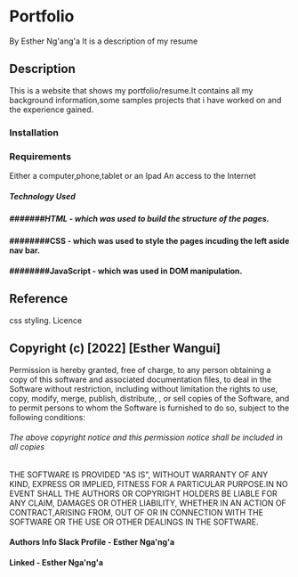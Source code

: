 # Portfolio
By Esther Ng'ang'a
It is a description of my resume
## Description
This is a website that shows my portfolio/resume.It contains all my background information,some samples projects that i have worked on and the experience gained.
### Installation
### Requirements
Either a computer,phone,tablet or an Ipad
An access to the Internet
##### Technology Used
##### #######HTML - which was used to build the structure of the pages.
#### ########CSS - which was used to style the pages incuding the left aside nav bar.
#### ########JavaScript - which was used in DOM manipulation.
## Reference
css styling.
Licence
## Copyright (c) [2022] [Esther Wangui]
Permission is hereby granted, free of charge, to any person obtaining a copy of this software and associated documentation files, to deal in the Software without restriction, including without limitation the rights to use, copy, modify, merge, publish, distribute, , or sell copies of the Software, and to permit persons to whom the Software is furnished to do so, subject to the following conditions:
###### The above copyright notice and this permission notice shall be included in all copies
THE SOFTWARE IS PROVIDED "AS IS", WITHOUT WARRANTY OF ANY KIND, EXPRESS OR IMPLIED, FITNESS FOR A PARTICULAR PURPOSE.IN NO EVENT SHALL THE AUTHORS OR COPYRIGHT HOLDERS BE LIABLE FOR ANY CLAIM, DAMAGES OR OTHER LIABILITY, WHETHER IN AN ACTION OF CONTRACT,ARISING FROM, OUT OF OR IN CONNECTION WITH THE SOFTWARE OR THE USE OR OTHER DEALINGS IN THE SOFTWARE.
#### Authors Info Slack Profile - Esther Nga'ng'a
#### Linked - Esther Nga'ng'a